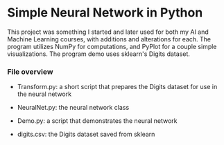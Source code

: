 Simple Neural Network in Python
===============================

This project was something I started and later used for both my AI and Machine Learning courses, with additions and alterations for each.
The program utilizes NumPy for computations, and PyPlot for a couple simple visualizations. The program demo uses sklearn's Digits dataset.

### File overview
  * Transform.py: a short script that prepares the Digits dataset for use in the neural network
  
  * NeuralNet.py: the neural network class
  
  * Demo.py: a script that demonstrates the neural network
  
  * digits.csv: the Digits dataset saved from sklearn
